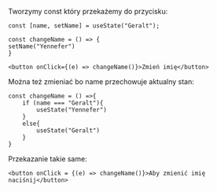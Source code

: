 Tworzymy const który przekażemy do przycisku:
```JS
const [name, setName] = useState("Geralt");

const changeName = () => {
setName("Yennefer")
}

<button onClick={(e) => changeName()}>Zmień imię</button>
```

Można też zmieniać bo name przechowuje aktualny stan:

```JS
const changeName = () =>{
	if (name === "Geralt"){
		useState("Yennefer")
	}
	else{
		useState("Geralt")
	}
}
```

Przekazanie takie same:

```JS
<button onClick = {(e) => changeName()}>Aby zmienić imię naciśnij</button>
```

